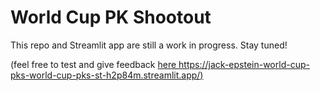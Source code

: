 # World Cup PK Shootout

This repo and Streamlit app are still a work in progress. Stay tuned!

(feel free to test and give feedback [here https://jack-epstein-world-cup-pks-world-cup-pks-st-h2p84m.streamlit.app/)
](https://worldcup-pk-simulator.streamlit.app/)
